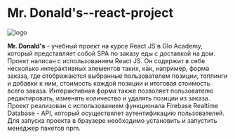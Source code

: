# Mr. Donald's--react-project

![logo](https://user-images.githubusercontent.com/60625771/102224271-d1f05e80-3ef6-11eb-8ca0-cdb98ab6b2e1.jpg)

**Mr. Donald's** - учебный проект на курсе React JS в Glo Academy, который представляет собой SPA по заказу еды с доставкой на дом.<br>
Проект написан с использованием React JS. Он содержит в себе несколько интерактивных элементов таких, как, например, форма заказа, где отображаются выбранные пользователем позиции, топпинги и добавки к ним, стоимость каждой позиции и итоговая стоимость всего заказа. Интерактивная форма также позволяет пользователю редактировать, изменять количество и удалять позиции из заказа.<br>
Проект реализован с использованием функционала Firebase Realtime Database - API, который осуществялет аутентификацию пользователей.<br>
Для запуска проекта в браузере необходимо установить и запустить менеджер пакетов npm.
 
